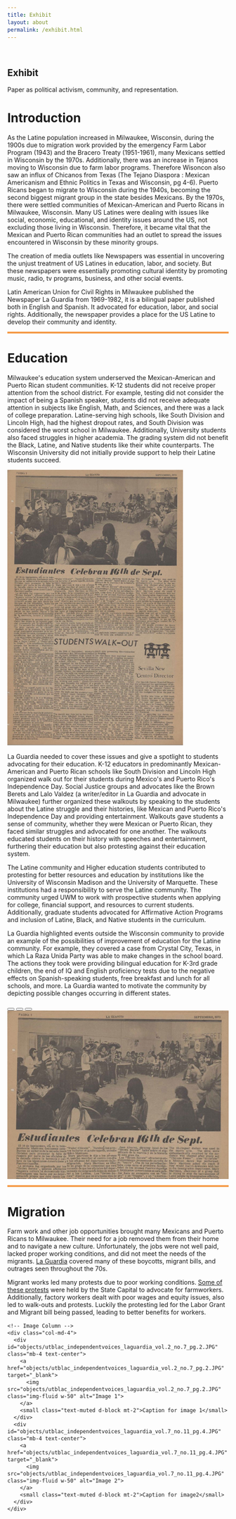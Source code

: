 ```yaml
---
title: Exhibit
layout: about
permalink: /exhibit.html
---
```



<section class="text-white py-5" style="background-image: url('objects/utblac_independentvoices_laguardia_vol.7_no.11_pg.8.jpg'); background-size: cover; background-position: center;">
  <div class="container text-center">
    <h1 class="display-4"><strong>Exhibit</strong></h1>
    <p class="lead">Paper as political activism, community, and representation.</p>
  </div>
</section>


# Introduction #

As the Latine population increased in Milwaukee, Wisconsin, during the 1900s due to migration work provided by the emergency Farm Labor Program (1943) and the Bracero Treaty (1951-1961), many Mexicans settled in Wisconsin by the 1970s. Additionally, there was an increase in Tejanos moving to Wisconsin due to farm labor programs. Therefore Wisoncon also saw an influx of Chicanos from Texas (The Tejano Diaspora : Mexican Americanism and Ethnic Politics in Texas and Wisconsin, pg 4-6). Puerto Ricans began to migrate to Wisconsin during the 1940s, becoming the second biggest migrant group in the state besides Mexicans. 
By the 1970s, there were settled communities of Mexican-American and Puerto Ricans in Milwaukee, Wisconsin. Many US Latines were dealing with issues like social, economic, educational, and identity issues around the US, not excluding those living in Wisconsin. Therefore, it became vital that the Mexican and Puerto Rican communities had an outlet to spread the issues encountered in Wisconsin by these minority groups. 

The creation of media outlets like Newspapers was essential in uncovering the unjust treatment of US Latines in education, labor, and society. But these newspapers were essentially promoting cultural identity by promoting music, radio, tv programs, business, and other social events. 

Latin American Union for Civil Rights in Milwaukee published the Newspaper La Guardia from 1969-1982, it is a bilingual paper published both in English and Spanish. It advocated for education, labor, and social rights. Additionally, the newspaper provides a place for the US Latine to develop their community and identity. 


<!-- Section 1 content -->

<hr style="border: none; height: 4px; background-color: #f59842;">

<!-- Section 2 content -->

# Education #

Milwaukee's education system underserved the Mexican-American and Puerto Rican student communities. K-12 students did not receive proper attention from the school district. For example, testing did not consider the impact of being a Spanish speaker, students did not receive adequate attention in subjects like English, Math, and Sciences, and there was a lack of college preparation. Latine-serving high schools, like South Division and Lincoln High, had the highest dropout rates, and South Division was considered the worst school in Milwaukee. Additionally, University students also faced struggles in higher academia. The grading system did not benefit the Black, Latine, and Native students like their white counterparts. The Wisconsin University did not initially provide support to help their Latine students succeed.  

<a href="objects/utblac_independentvoices_laguardia_vol.2_no.1_pg3.JPG" target="_blank">
    <img src="objects/utblac_independentvoices_laguardia_vol.2_no.1_pg3.JPG" class="float-start me-3 mb-3" alt="Descriptive Alt Text" style="width: 400px;">
 </a>

La Guardia needed to cover these issues and give a spotlight to students advocating for their education. K-12 educators in predominantly Mexican-American and Puerto Rican schools like South Division and Lincoln High organized walk out for their students during Mexico's and Puerto Rico's Independence Day. Social Justice groups and advocates like the Brown Berets and Lalo Valdez (a writer/editor in La Guardia and advocate in Milwaukee) further organized these walkouts by speaking to the students about the Latine struggle and their histories, like Mexican and Puerto Rico's Independence Day and providing entertainment. Walkouts gave students a sense of community, whether they were Mexican or Puerto Rican, they faced similar struggles and advocated for one another. The walkouts educated students on their history with speeches and entertainment, furthering their education but also protesting against their education system. 

The Latine community and Higher education students contributed to protesting for better resources and education by institutions like the University of Wisconsin Madison and the University of Marquette. These institutions had a responsibility to serve the Latine community. The community urged UWM to work with prospective students when applying for college, financial support, and resources to current students. Additionally, graduate students advocated for Affirmative Action Programs and inclusion of Latine, Black, and Native students in the curriculum. 

La Guardia highlighted events outside the Wisconsin community to provide an example of the possibilities of improvement of education for the Latine community. For example, they covered a case from Crystal City, Texas, in which La Raza Unida Party was able to make changes in the school board. The actions they took were providing bilingual education for K-3rd grade children, the end of IQ and English proficiency tests due to the negative effects on Spanish-speaking students, free breakfast and lunch for all schools, and more. La Guardia wanted to motivate the community by depicting possible changes occurring in different states.
  

<div style="max-width: 600px;" class="ms-0 me-auto">
  <div id="carouselExampleIndicators" class="carousel slide" data-bs-ride="carousel" style="height: 400px; overflow: hidden;">
    <div class="carousel-indicators">
      <button type="button" data-bs-target="#carouselExampleIndicators" data-bs-slide-to="0" class="active" aria-current="true" aria-label="Slide 1"></button>
      <button type="button" data-bs-target="#carouselExampleIndicators" data-bs-slide-to="1" aria-label="Slide 2"></button>
      <button type="button" data-bs-target="#carouselExampleIndicators" data-bs-slide-to="2" aria-label="Slide 3"></button>
    </div>
    <div class="carousel-inner">
      <div class="carousel-item active">
        <a href="objects/utblac_independentvoices_laguardia_vol.2_no.1_pg3.JPG" target="_blank">
          <img src="objects/utblac_independentvoices_laguardia_vol.2_no.1_pg3.JPG" class="d-block mx-auto" style="max-height: 100%; max-width: 100%; object-fit: contain;" alt="First slide">
        </a>
      </div>
      <div class="carousel-item">
        <a href="objects/utblac_independentvoices_laguardia_vol.2_no.1_pg4.JPG" target="_blank">
          <img src="objects/utblac_independentvoices_laguardia_vol.2_no.1_pg4.JPG" class="d-block mx-auto" style="max-height: 100%; max-width: 100%; object-fit: contain;" alt="Second slide">
        </a>
      </div>
      <div class="carousel-item">
        <a href="objects/utblac_independentvoices_laguardia_vol.2_no.1_pg5.JPG" target="_blank">
          <img src="objects/utblac_independentvoices_laguardia_vol.2_no.1_pg5.JPG" class="d-block mx-auto" style="max-height: 100%; max-width: 100%; object-fit: contain;" alt="Third slide">
        </a>
      </div>
    </div>
    <button class="carousel-control-prev" type="button" data-bs-target="#carouselExampleIndicators" data-bs-slide="prev">
      <span class="carousel-control-prev-icon" aria-hidden="true"></span>
      <span class="visually-hidden">Previous</span>
    </button>
    <button class="carousel-control-next" type="button" data-bs-target="#carouselExampleIndicators" data-bs-slide="next">
        <span class="carousel-control-next-icon" aria-hidden="true"></span>
        <span class="visually-hidden">Next</span>
    </button>
  </div> <!-- closes #carouselExampleIndicators -->
</div> <!-- closes the max-width wrapper -->

<!-- Section 1 content -->

<hr style="border: none; height: 4px; background-color: #f59842;">

<!-- Section 2 content -->

# Migration #


<div class="container my-5">
  <div class="row">
    <!-- Text Column -->
    <div class="col-md-8">
      <p>
        Farm work and other job opportunities brought many Mexicans and Puerto Ricans to Milwaukee. Their need for a job removed them from their home and to navigate a new culture. Unfortunately, the jobs were not well paid, lacked proper working conditions, and did not meet the needs of the migrants. <a href="objects/utblac_independentvoices_laguardia_vol.2_no.7_pg.2.JPG">La Guardia</a> covered many of these boycotts, migrant bills, and outrages seen throughout the 70s.
      </p>
      <p>
        Migrant works led many protests due to poor working conditions. <a href="objects/utblac_independentvoices_laguardia_vol.7_no.11_pg.4.JPG">Some of these protests</a> were held by the State Capital to advocate for farmworkers. Additionally, factory workers dealt with poor wages and equity issues, also led to walk-outs and protests. Luckily the protesting led for the Labor Grant and Migrant bill being passed, leading to better benefits for workers.         
      </p>
    </div>

    <!-- Image Column -->
    <div class="col-md-4">
      <div id="objects/utblac_independentvoices_laguardia_vol.2_no.7_pg.2.JPG" class="mb-4 text-center">
        <a href="objects/utblac_independentvoices_laguardia_vol.2_no.7_pg.2.JPG" target="_blank">
          <img src="objects/utblac_independentvoices_laguardia_vol.2_no.7_pg.2.JPG" class="img-fluid w-50" alt="Image 1">
        </a>
        <small class="text-muted d-block mt-2">Caption for image 1</small>
      </div>
      <div id="objects/utblac_independentvoices_laguardia_vol.7_no.11_pg.4.JPG" class="mb-4 text-center">
        <a href="objects/utblac_independentvoices_laguardia_vol.7_no.11_pg.4.JPG" target="_blank">
          <img src="objects/utblac_independentvoices_laguardia_vol.7_no.11_pg.4.JPG" class="img-fluid w-50" alt="Image 2">
        </a>
        <small class="text-muted d-block mt-2">Caption for image2</small>
      </div>
    </div>
  </div>
</div>




    


      




